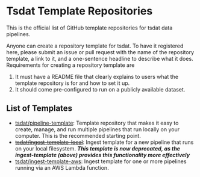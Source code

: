 # Tsdat Template Repositories

This is the official list of GitHub template repositories for tsdat data pipelines. 

Anyone can create a repository template for tsdat. To have it registered here, please submit an issue or pull request with the name of the repository template, a link to it, and a one-sentence headline to describe what it does. Requirements for creating a repository template are 
1) It must have a README file that clearly explains to users what the template repository is for and how to set it up.
2) It should come pre-configured to run on a publicly available dataset. 


## List of Templates

* [tsdat/pipeline-template](https://github.com/tsdat/pipeline-template): Template repository that makes it easy to create, manage, and run multiple pipelines that run locally on your computer. This is the recommended starting point.
* [~~tsdat/ingest-template-local~~](https://github.com/tsdat/ingest-template-local): Ingest template for a new pipeline that runs on your local filesystem. ***This template is now deprecated, as the ingest-template (above) provides this functionality more effectively***
* [tsdat/ingest-template-aws](https://github.com/tsdat/ingest-template-aws): Ingest template for one or more pipelines running via an AWS Lambda function.
